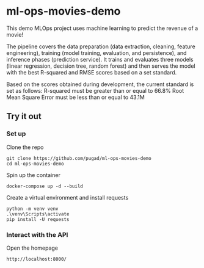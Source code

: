 # ml-ops-movies-demo
This demo MLOps project uses machine learning to predict the revenue of a movie!

The pipeline covers the data preparation (data extraction, cleaning, feature engineering), training (model training, evaluation, and persistence), and inference phases (prediction service). It trains and evaluates three models (linear regression, decision tree, random forest) and then serves the model with the best R-squared and RMSE scores based on a set standard.

Based on the scores obtained during development, the current standard is set as follows:
R-squared must be greater than or equal to 66.8%
Root Mean Square Error must be less than or equal to 43.1M

## Try it out

### Set up

Clone the repo

    git clone https://github.com/pugad/ml-ops-movies-demo 
    cd ml-ops-movies-demo 

Spin up the container

    docker-compose up -d --build

Create a virtual environment and install requests

    python -m venv venv
    .\venv\Scripts\activate
    pip install -U requests

### Interact with the API

Open the homepage

    http://localhost:8000/